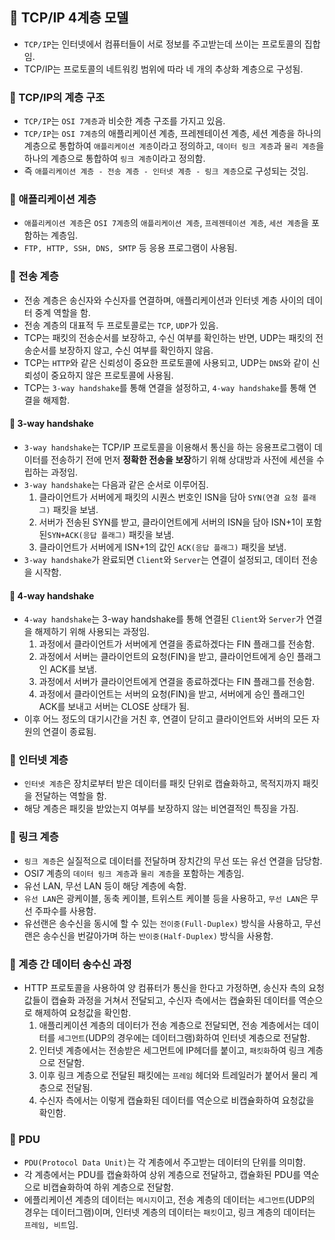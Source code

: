 ## 📌 TCP/IP 4계층 모델

- `TCP/IP`는 인터넷에서 컴퓨터들이 서로 정보를 주고받는데 쓰이는 프로토콜의 집합임.
- TCP/IP는 프로토콜의 네트워킹 범위에 따라 네 개의 추상화 계층으로 구성됨.
  
### 📌 TCP/IP의 계층 구조 

- `TCP/IP`는 `OSI 7계층`과 비슷한 계층 구조를 가지고 있음.
- `TCP/IP`는 `OSI 7계층`의 애플리케이션 계층, 프레젠테이션 계층, 세션 계층을 하나의 계층으로 통합하여 `애플리케이션 계층`이라고 정의하고, `데이터 링크 계층`과 `물리 계층`을 하나의 계층으로 통합하여 `링크 계층`이라고 정의함.
- 즉 `애플리케이션 계층 - 전송 계층 - 인터넷 계층 - 링크 계층`으로 구성되는 것임.

### 📌 애플리케이션 계층

- `애플리케이션 계층`은 `OSI 7계층`의 `애플리케이션 계층`, `프레젠테이션 계층`, `세션 계층`을 포함하는 계층임.
- `FTP, HTTP, SSH, DNS, SMTP` 등 응용 프로그램이 사용됨.

### 📌 전송 계층

- 전송 계층은 송신자와 수신자를 연결하며, 애플리케이션과 인터넷 계층 사이의 데이터 중계 역할을 함.
- 전송 계층의 대표적 두 프로토콜로는 `TCP`, `UDP`가 있음.
- TCP는 패킷의 전송순서를 보장하고, 수신 여부를 확인하는 반면, UDP는 패킷의 전송순서를 보장하지 않고, 수신 여부를 확인하지 않음.
- TCP는 `HTTP`와 같은 신뢰성이 중요한 프로토콜에 사용되고, UDP는 `DNS`와 같이 신뢰성이 중요하지 않은 프로토콜에 사용됨.
- TCP는 `3-way handshake`를 통해 연결을 설정하고, `4-way handshake`를 통해 연결을 해제함.

#### 📌 3-way handshake

- `3-way handshake`는 TCP/IP 프로토콜을 이용해서 통신을 하는 응용프로그램이 데이터를 전송하기 전에 먼저 **정확한 전송을 보장**하기 위해 상대방과 사전에 세션을 수립하는 과정임.
- `3-way handshake`는 다음과 같은 순서로 이루어짐.
  1. 클라이언트가 서버에게 패킷의 시퀀스 번호인 ISN을 담아 `SYN(연결 요청 플래그)` 패킷을 보냄.
  2. 서버가 전송된 SYN를 받고, 클라이언트에게 서버의 ISN을 담아 ISN+1이 포함된`SYN+ACK(응답 플래그)` 패킷을 보냄. 
  3. 클라이언트가 서버에게 ISN+1의 값인 `ACK(응답 플래그)` 패킷을 보냄.
- `3-way handshake`가 완료되면 `Client`와 `Server`는 연결이 설정되고, 데이터 전송을 시작함.

#### 📌 4-way handshake

- `4-way handshake`는 3-way handshake를 통해 연결된 `Client`와 `Server`가 연결을 해제하기 위해 사용되는 과정임.
  1. 과정에서 클라이언트가 서버에게 연결을 종료하겠다는 FIN 플래그를 전송함.
  2. 과정에서 서버는 클라이언트의 요청(FIN)을 받고, 클라이언트에게 승인 플래그인 ACK를 보냄.
  3. 과정에서 서버가 클라이언트에게 연결을 종료하겠다는 FIN 플래그를 전송함.
  4. 과정에서 클라이언트는 서버의 요청(FIN)을 받고, 서버에게 승인 플래그인 ACK를 보내고 서버는 CLOSE 상태가 됨.
- 이후 어느 정도의 대기시간을 거친 후, 연결이 닫히고 클라이언트와 서버의 모든 자원의 연결이 종료됨.

### 📌 인터넷 계층

- `인터넷 계층`은 장치로부터 받은 데이터를 패킷 단위로 캡슐화하고, 목적지까지 패킷을 전달하는 역할을 함.
- 해당 계층은 패킷을 받았는지 여부를 보장하지 않는 비연결적인 특징을 가짐.

### 📌 링크 계층

- `링크 계층`은 실질적으로 데이터를 전달하며 장치간의 무선 또는 유선 연결을 담당함.
- OSI7 계층의 `데이터 링크 계층`과 `물리 계층`을 포함하는 계층임. 
- 유선 LAN, 무선 LAN 등이 해당 계층에 속함.
- `유선 LAN`은 광케이블, 동축 케이블, 트위스트 케이블 등을 사용하고, `무선 LAN`은 무선 주파수를 사용함.
- 유선랜은 송수신을 동시에 할 수 있는 `전이중(Full-Duplex)` 방식을 사용하고, 무선랜은 송수신을 번갈아가며 하는 `반이중(Half-Duplex)` 방식을 사용함.

### 📌 계층 간 데이터 송수신 과정

- HTTP 프로토콜을 사용하여 양 컴퓨터가 통신을 한다고 가정하면, 송신자 측의 요청값들이 캡슐화 과정을 거쳐서 전달되고, 수신자 측에서는 캡슐화된 데이터를 역순으로 해제하여 요청값을 확인함.
  1. 애플리케이션 계층의 데이터가 전송 계층으로 전달되면, 전송 계층에서는 데이터를 `세그먼트`(UDP의 경우에는 데이터그램)화하여 인터넷 계층으로 전달함.
  2. 인터넷 계층에서는 전송받은 세그먼트에 IP헤더를 붙이고, `패킷화`하여 링크 계층으로 전달함.
  3. 이후 링크 계층으로 전달된 패킷에는 `프레임` 헤더와 트레일러가 붙어서 물리 계층으로 전달됨.
  4. 수신자 측에서는 이렇게 캡슐화된 데이터를 역순으로 비캡슐화하여 요청값을 확인함.


### 📌 PDU

- `PDU(Protocol Data Unit)`는 각 계층에서 주고받는 데이터의 단위를 의미함.
- 각 계층에서는 PDU를 캡슐화하여 상위 계층으로 전달하고, 캡슐화된 PDU를 역순으로 비캡슐화하여 하위 계층으로 전달함.
- 에플리케이션 계층의 데이터는 `메시지`이고, 전송 계층의 데이터는 `세그먼트`(UDP의 경우는 데이터그램)이며, 인터넷 계층의 데이터는 `패킷`이고, 링크 계층의 데이터는 `프레임, 비트`임.